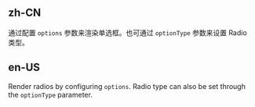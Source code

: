 ## zh-CN

通过配置 `options` 参数来渲染单选框。也可通过 `optionType` 参数来设置 Radio 类型。

## en-US

Render radios by configuring `options`. Radio type can also be set through the `optionType` parameter.
